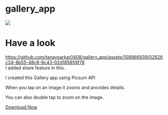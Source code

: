 # gallery_app
![](https://img.shields.io/static/v1?style=for-the-badge&label=POWERED%20BY&message=FLUTTER&color=02569B&logo=FLUTTER)

# Have a look
https://github.com/tanaysarkar0408/gallery_app/assets/108966939/02626c34-8b55-48c8-8c43-02d185859f78
<br>
I added share feature in this.

I created this Gallery app using Picsum API <br>

When you tap on an image it zooms and provides details. <br>

You can also double tap to zoom on the image.


[Download Now]((https://github.com/tanaysarkar0408/gallery_app/releases/tag/v0.2))
